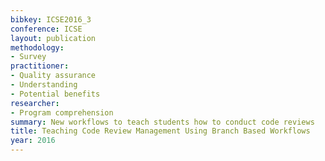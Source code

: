 ```yaml
---
bibkey: ICSE2016_3
conference: ICSE
layout: publication
methodology:
- Survey
practitioner:
- Quality assurance
- Understanding
- Potential benefits
researcher:
- Program comprehension
summary: New workflows to teach students how to conduct code reviews
title: Teaching Code Review Management Using Branch Based Workflows
year: 2016
---
```

